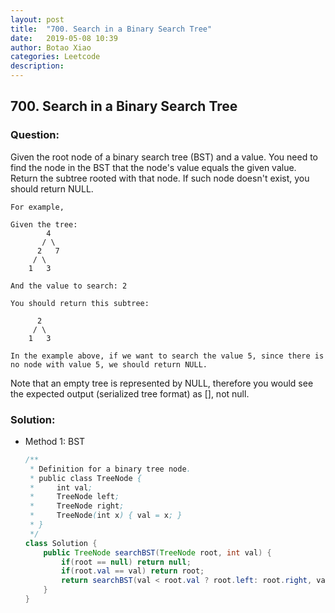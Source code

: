 ```yaml
---
layout: post
title:  "700. Search in a Binary Search Tree"
date:   2019-05-08 10:39
author: Botao Xiao
categories: Leetcode
description:
---
```

## 700. Search in a Binary Search Tree

### Question:
Given the root node of a binary search tree (BST) and a value. You need to find the node in the BST that the node's value equals the given value. Return the subtree rooted with that node. If such node doesn't exist, you should return NULL.

```
For example, 

Given the tree:
        4
       / \
      2   7
     / \
    1   3

And the value to search: 2

You should return this subtree:

      2     
     / \   
    1   3

In the example above, if we want to search the value 5, since there is no node with value 5, we should return NULL.
```

Note that an empty tree is represented by NULL, therefore you would see the expected output (serialized tree format) as [], not null.

### Solution:
* Method 1: BST
    ```Java
    /**
     * Definition for a binary tree node.
     * public class TreeNode {
     *     int val;
     *     TreeNode left;
     *     TreeNode right;
     *     TreeNode(int x) { val = x; }
     * }
     */
    class Solution {
        public TreeNode searchBST(TreeNode root, int val) {
            if(root == null) return null;
            if(root.val == val) return root;
            return searchBST(val < root.val ? root.left: root.right, val);
        }
    }
    ```